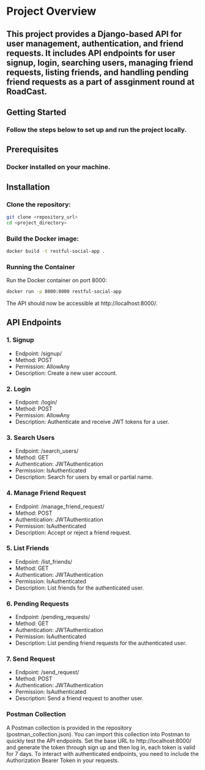 # Project Overview
## This project provides a Django-based API for user management, authentication, and friend requests. It includes API endpoints for user signup, login, searching users, managing friend requests, listing friends, and handling pending friend requests as a part of assginment round at RoadCast.

## Getting Started
### Follow the steps below to set up and run the project locally.

## Prerequisites
### Docker installed on your machine.
## Installation
### Clone the repository:

```bash 
git clone <repository_url>
cd <project_directory>
```

### Build the Docker image:
```bash
docker build -t restful-social-app .
```

### Running the Container
Run the Docker container on port 8000:

```bash
docker run -p 8000:8000 restful-social-app
```

The API should now be accessible at http://localhost:8000/.

## API Endpoints
### 1. Signup
- Endpoint: /signup/
- Method: POST
- Permission: AllowAny
- Description: Create a new user account.

### 2. Login
- Endpoint: /login/
- Method: POST
- Permission: AllowAny
- Description: Authenticate and receive JWT tokens for a user.

### 3. Search Users
- Endpoint: /search_users/
- Method: GET
- Authentication: JWTAuthentication
- Permission: IsAuthenticated
- Description: Search for users by email or partial name.

### 4. Manage Friend Request
- Endpoint: /manage_friend_request/
- Method: POST
- Authentication: JWTAuthentication
- Permission: IsAuthenticated
- Description: Accept or reject a friend request.

### 5. List Friends
- Endpoint: /list_friends/
- Method: GET
- Authentication: JWTAuthentication
- Permission: IsAuthenticated
- Description: List friends for the authenticated user.

### 6. Pending Requests
- Endpoint: /pending_requests/
- Method: GET
- Authentication: JWTAuthentication
- Permission: IsAuthenticated
- Description: List pending friend requests for the authenticated user.

### 7. Send Request
- Endpoint: /send_request/
- Method: POST
- Authentication: JWTAuthentication
- Permission: IsAuthenticated
- Description: Send a friend request to another user.

### Postman Collection
A Postman collection is provided in the repository (postman_collection.json). You can import this collection into Postman to quickly test the API endpoints. Set the base URL to http://localhost:8000/ and generate the token through sign up and then log in, each token is valid for 7 days. To interact with authenticated endpoints, you need to include the Authorization Bearer Token in your requests.



